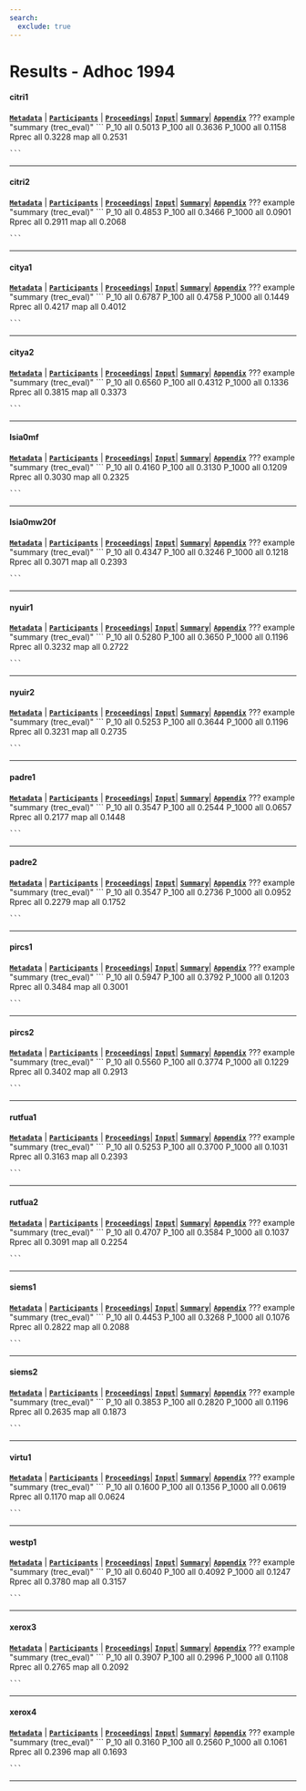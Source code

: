 ```yaml
---
search:
  exclude: true
---
```


# Results - Adhoc 1994 

#### citri1 
[**`Metadata`**](./runs.md#citri1) | [**`Participants`**](./participants.md#citri) | [**`Proceedings`**](./proceedings.md#information-retrieval-systems-for-large-document-collections)| [**`Input`**](https://trec.nist.gov/results/trec3/trec3.results.input/adhoc/input.citri1.gz)| [**`Summary`**](https://trec.nist.gov/results/trec3/trec3.results.summary/adhoc/summary.citri1.gz)| [**`Appendix`**](https://trec.nist.gov/pubs/trec3/appendices/A/adhoc.list.graphs.ps.gz)
??? example "summary (trec_eval)"
	```
	P_10		all	0.5013
	P_100		all	0.3636
	P_1000		all	0.1158
	Rprec		all	0.3228
	map			all	0.2531

	```
---
#### citri2 
[**`Metadata`**](./runs.md#citri2) | [**`Participants`**](./participants.md#citri) | [**`Proceedings`**](./proceedings.md#information-retrieval-systems-for-large-document-collections)| [**`Input`**](https://trec.nist.gov/results/trec3/trec3.results.input/adhoc/input.citri2.gz)| [**`Summary`**](https://trec.nist.gov/results/trec3/trec3.results.summary/adhoc/summary.citri2.gz)| [**`Appendix`**](https://trec.nist.gov/pubs/trec3/appendices/A/adhoc.list.graphs.ps.gz)
??? example "summary (trec_eval)"
	```
	P_10		all	0.4853
	P_100		all	0.3466
	P_1000		all	0.0901
	Rprec		all	0.2911
	map			all	0.2068

	```
---
#### citya1 
[**`Metadata`**](./runs.md#citya1) | [**`Participants`**](./participants.md#city) | [**`Proceedings`**](./proceedings.md#okapi-at-trec-3)| [**`Input`**](https://trec.nist.gov/results/trec3/trec3.results.input/adhoc/input.citya1.gz)| [**`Summary`**](https://trec.nist.gov/results/trec3/trec3.results.summary/adhoc/summary.citya1.gz)| [**`Appendix`**](https://trec.nist.gov/pubs/trec3/appendices/A/adhoc.list.graphs.ps.gz)
??? example "summary (trec_eval)"
	```
	P_10		all	0.6787
	P_100		all	0.4758
	P_1000		all	0.1449
	Rprec		all	0.4217
	map			all	0.4012

	```
---
#### citya2 
[**`Metadata`**](./runs.md#citya2) | [**`Participants`**](./participants.md#city) | [**`Proceedings`**](./proceedings.md#okapi-at-trec-3)| [**`Input`**](https://trec.nist.gov/results/trec3/trec3.results.input/adhoc/input.citya2.gz)| [**`Summary`**](https://trec.nist.gov/results/trec3/trec3.results.summary/adhoc/summary.citya2.gz)| [**`Appendix`**](https://trec.nist.gov/pubs/trec3/appendices/A/adhoc.list.graphs.ps.gz)
??? example "summary (trec_eval)"
	```
	P_10		all	0.6560
	P_100		all	0.4312
	P_1000		all	0.1336
	Rprec		all	0.3815
	map			all	0.3373

	```
---
#### lsia0mf 
[**`Metadata`**](./runs.md#lsia0mf) | [**`Participants`**](./participants.md#lsi) | [**`Proceedings`**](./proceedings.md#latent-semantic-indexing-lsi-trec-3-report)| [**`Input`**](https://trec.nist.gov/results/trec3/trec3.results.input/adhoc/input.lsia0mf.gz)| [**`Summary`**](https://trec.nist.gov/results/trec3/trec3.results.summary/adhoc/summary.lsia0mf.gz)| [**`Appendix`**](https://trec.nist.gov/pubs/trec3/appendices/A/adhoc.list.graphs.ps.gz)
??? example "summary (trec_eval)"
	```
	P_10		all	0.4160
	P_100		all	0.3130
	P_1000		all	0.1209
	Rprec		all	0.3030
	map			all	0.2325

	```
---
#### lsia0mw20f 
[**`Metadata`**](./runs.md#lsia0mw20f) | [**`Participants`**](./participants.md#lsi) | [**`Proceedings`**](./proceedings.md#latent-semantic-indexing-lsi-trec-3-report)| [**`Input`**](https://trec.nist.gov/results/trec3/trec3.results.input/adhoc/input.lsia0mw20f.gz)| [**`Summary`**](https://trec.nist.gov/results/trec3/trec3.results.summary/adhoc/summary.lsia0mw20f.gz)| [**`Appendix`**](https://trec.nist.gov/pubs/trec3/appendices/A/adhoc.list.graphs.ps.gz)
??? example "summary (trec_eval)"
	```
	P_10		all	0.4347
	P_100		all	0.3246
	P_1000		all	0.1218
	Rprec		all	0.3071
	map			all	0.2393

	```
---
#### nyuir1 
[**`Metadata`**](./runs.md#nyuir1) | [**`Participants`**](./participants.md#nyu) | [**`Proceedings`**](./proceedings.md#natural-language-information-retrieval-trec-3-report)| [**`Input`**](https://trec.nist.gov/results/trec3/trec3.results.input/adhoc/input.nyuir1.gz)| [**`Summary`**](https://trec.nist.gov/results/trec3/trec3.results.summary/adhoc/summary.nyuir1.gz)| [**`Appendix`**](https://trec.nist.gov/pubs/trec3/appendices/A/adhoc.list.graphs.ps.gz)
??? example "summary (trec_eval)"
	```
	P_10		all	0.5280
	P_100		all	0.3650
	P_1000		all	0.1196
	Rprec		all	0.3232
	map			all	0.2722

	```
---
#### nyuir2 
[**`Metadata`**](./runs.md#nyuir2) | [**`Participants`**](./participants.md#nyu) | [**`Proceedings`**](./proceedings.md#natural-language-information-retrieval-trec-3-report)| [**`Input`**](https://trec.nist.gov/results/trec3/trec3.results.input/adhoc/input.nyuir2.gz)| [**`Summary`**](https://trec.nist.gov/results/trec3/trec3.results.summary/adhoc/summary.nyuir2.gz)| [**`Appendix`**](https://trec.nist.gov/pubs/trec3/appendices/A/adhoc.list.graphs.ps.gz)
??? example "summary (trec_eval)"
	```
	P_10		all	0.5253
	P_100		all	0.3644
	P_1000		all	0.1196
	Rprec		all	0.3231
	map			all	0.2735

	```
---
#### padre1 
[**`Metadata`**](./runs.md#padre1) | [**`Participants`**](./participants.md#hawking) | [**`Proceedings`**](./proceedings.md#searching-for-meaning-with-the-help-of-a-padre)| [**`Input`**](https://trec.nist.gov/results/trec3/trec3.results.input/adhoc/input.padre1.gz)| [**`Summary`**](https://trec.nist.gov/results/trec3/trec3.results.summary/adhoc/summary.padre1.gz)| [**`Appendix`**](https://trec.nist.gov/pubs/trec3/appendices/A/adhoc.list.graphs.ps.gz)
??? example "summary (trec_eval)"
	```
	P_10		all	0.3547
	P_100		all	0.2544
	P_1000		all	0.0657
	Rprec		all	0.2177
	map			all	0.1448

	```
---
#### padre2 
[**`Metadata`**](./runs.md#padre2) | [**`Participants`**](./participants.md#hawking) | [**`Proceedings`**](./proceedings.md#searching-for-meaning-with-the-help-of-a-padre)| [**`Input`**](https://trec.nist.gov/results/trec3/trec3.results.input/adhoc/input.padre2.gz)| [**`Summary`**](https://trec.nist.gov/results/trec3/trec3.results.summary/adhoc/summary.padre2.gz)| [**`Appendix`**](https://trec.nist.gov/pubs/trec3/appendices/A/adhoc.list.graphs.ps.gz)
??? example "summary (trec_eval)"
	```
	P_10		all	0.3547
	P_100		all	0.2736
	P_1000		all	0.0952
	Rprec		all	0.2279
	map			all	0.1752

	```
---
#### pircs1 
[**`Metadata`**](./runs.md#pircs1) | [**`Participants`**](./participants.md#queens) | [**`Proceedings`**](./proceedings.md#trec-3-ad-hoc-routing-retrieval-and-thresholding-experiments-using-pircs)| [**`Input`**](https://trec.nist.gov/results/trec3/trec3.results.input/adhoc/input.pircs1.gz)| [**`Summary`**](https://trec.nist.gov/results/trec3/trec3.results.summary/adhoc/summary.pircs1.gz)| [**`Appendix`**](https://trec.nist.gov/pubs/trec3/appendices/A/adhoc.list.graphs.ps.gz)
??? example "summary (trec_eval)"
	```
	P_10		all	0.5947
	P_100		all	0.3792
	P_1000		all	0.1203
	Rprec		all	0.3484
	map			all	0.3001

	```
---
#### pircs2 
[**`Metadata`**](./runs.md#pircs2) | [**`Participants`**](./participants.md#queens) | [**`Proceedings`**](./proceedings.md#trec-3-ad-hoc-routing-retrieval-and-thresholding-experiments-using-pircs)| [**`Input`**](https://trec.nist.gov/results/trec3/trec3.results.input/adhoc/input.pircs2.gz)| [**`Summary`**](https://trec.nist.gov/results/trec3/trec3.results.summary/adhoc/summary.pircs2.gz)| [**`Appendix`**](https://trec.nist.gov/pubs/trec3/appendices/A/adhoc.list.graphs.ps.gz)
??? example "summary (trec_eval)"
	```
	P_10		all	0.5560
	P_100		all	0.3774
	P_1000		all	0.1229
	Rprec		all	0.3402
	map			all	0.2913

	```
---
#### rutfua1 
[**`Metadata`**](./runs.md#rutfua1) | [**`Participants`**](./participants.md#kantor) | [**`Proceedings`**](./proceedings.md#decision-level-data-fusion-for-routing-of-documents-in-the-trec3-context-a-base-case-analysis-of-worst-case-results)| [**`Input`**](https://trec.nist.gov/results/trec3/trec3.results.input/adhoc/input.rutfua1.gz)| [**`Summary`**](https://trec.nist.gov/results/trec3/trec3.results.summary/adhoc/summary.rutfua1.gz)| [**`Appendix`**](https://trec.nist.gov/pubs/trec3/appendices/A/adhoc.list.graphs.ps.gz)
??? example "summary (trec_eval)"
	```
	P_10		all	0.5253
	P_100		all	0.3700
	P_1000		all	0.1031
	Rprec		all	0.3163
	map			all	0.2393

	```
---
#### rutfua2 
[**`Metadata`**](./runs.md#rutfua2) | [**`Participants`**](./participants.md#kantor) | [**`Proceedings`**](./proceedings.md#decision-level-data-fusion-for-routing-of-documents-in-the-trec3-context-a-base-case-analysis-of-worst-case-results)| [**`Input`**](https://trec.nist.gov/results/trec3/trec3.results.input/adhoc/input.rutfua2.gz)| [**`Summary`**](https://trec.nist.gov/results/trec3/trec3.results.summary/adhoc/summary.rutfua2.gz)| [**`Appendix`**](https://trec.nist.gov/pubs/trec3/appendices/A/adhoc.list.graphs.ps.gz)
??? example "summary (trec_eval)"
	```
	P_10		all	0.4707
	P_100		all	0.3584
	P_1000		all	0.1037
	Rprec		all	0.3091
	map			all	0.2254

	```
---
#### siems1 
[**`Metadata`**](./runs.md#siems1) | [**`Participants`**](./participants.md#siemens) | [**`Proceedings`**](./proceedings.md#the-collection-fusion-problem)| [**`Input`**](https://trec.nist.gov/results/trec3/trec3.results.input/adhoc/input.siems1.gz)| [**`Summary`**](https://trec.nist.gov/results/trec3/trec3.results.summary/adhoc/summary.siems1.gz)| [**`Appendix`**](https://trec.nist.gov/pubs/trec3/appendices/A/adhoc.list.graphs.ps.gz)
??? example "summary (trec_eval)"
	```
	P_10		all	0.4453
	P_100		all	0.3268
	P_1000		all	0.1076
	Rprec		all	0.2822
	map			all	0.2088

	```
---
#### siems2 
[**`Metadata`**](./runs.md#siems2) | [**`Participants`**](./participants.md#siemens) | [**`Proceedings`**](./proceedings.md#the-collection-fusion-problem)| [**`Input`**](https://trec.nist.gov/results/trec3/trec3.results.input/adhoc/input.siems2.gz)| [**`Summary`**](https://trec.nist.gov/results/trec3/trec3.results.summary/adhoc/summary.siems2.gz)| [**`Appendix`**](https://trec.nist.gov/pubs/trec3/appendices/A/adhoc.list.graphs.ps.gz)
??? example "summary (trec_eval)"
	```
	P_10		all	0.3853
	P_100		all	0.2820
	P_1000		all	0.1196
	Rprec		all	0.2635
	map			all	0.1873

	```
---
#### virtu1 
[**`Metadata`**](./runs.md#virtu1) | [**`Participants`**](./participants.md#nec) | [**`Proceedings`**](./proceedings.md#information-retrieval-system-for-trec3)| [**`Input`**](https://trec.nist.gov/results/trec3/trec3.results.input/adhoc/input.virtu1.gz)| [**`Summary`**](https://trec.nist.gov/results/trec3/trec3.results.summary/adhoc/summary.virtu1.gz)| [**`Appendix`**](https://trec.nist.gov/pubs/trec3/appendices/A/adhoc.list.graphs.ps.gz)
??? example "summary (trec_eval)"
	```
	P_10		all	0.1600
	P_100		all	0.1356
	P_1000		all	0.0619
	Rprec		all	0.1170
	map			all	0.0624

	```
---
#### westp1 
[**`Metadata`**](./runs.md#westp1) | [**`Participants`**](./participants.md#westlaw) | [**`Proceedings`**](./proceedings.md#trec-3-ad-hoc-retrieval-and-routing-experiments-using-the-win-system)| [**`Input`**](https://trec.nist.gov/results/trec3/trec3.results.input/adhoc/input.westp1.gz)| [**`Summary`**](https://trec.nist.gov/results/trec3/trec3.results.summary/adhoc/summary.westp1.gz)| [**`Appendix`**](https://trec.nist.gov/pubs/trec3/appendices/A/adhoc.list.graphs.ps.gz)
??? example "summary (trec_eval)"
	```
	P_10		all	0.6040
	P_100		all	0.4092
	P_1000		all	0.1247
	Rprec		all	0.3780
	map			all	0.3157

	```
---
#### xerox3 
[**`Metadata`**](./runs.md#xerox3) | [**`Participants`**](./participants.md#xerox) | [**`Proceedings`**](./proceedings.md#xerox-trec-3-report-combining-exact-and-fuzzy-predictors)| [**`Input`**](https://trec.nist.gov/results/trec3/trec3.results.input/adhoc/input.xerox3.gz)| [**`Summary`**](https://trec.nist.gov/results/trec3/trec3.results.summary/adhoc/summary.xerox3.gz)| [**`Appendix`**](https://trec.nist.gov/pubs/trec3/appendices/A/adhoc.list.graphs.ps.gz)
??? example "summary (trec_eval)"
	```
	P_10		all	0.3907
	P_100		all	0.2996
	P_1000		all	0.1108
	Rprec		all	0.2765
	map			all	0.2092

	```
---
#### xerox4 
[**`Metadata`**](./runs.md#xerox4) | [**`Participants`**](./participants.md#xerox) | [**`Proceedings`**](./proceedings.md#xerox-trec-3-report-combining-exact-and-fuzzy-predictors)| [**`Input`**](https://trec.nist.gov/results/trec3/trec3.results.input/adhoc/input.xerox4.gz)| [**`Summary`**](https://trec.nist.gov/results/trec3/trec3.results.summary/adhoc/summary.xerox4.gz)| [**`Appendix`**](https://trec.nist.gov/pubs/trec3/appendices/A/adhoc.list.graphs.ps.gz)
??? example "summary (trec_eval)"
	```
	P_10		all	0.3160
	P_100		all	0.2560
	P_1000		all	0.1061
	Rprec		all	0.2396
	map			all	0.1693

	```
---
